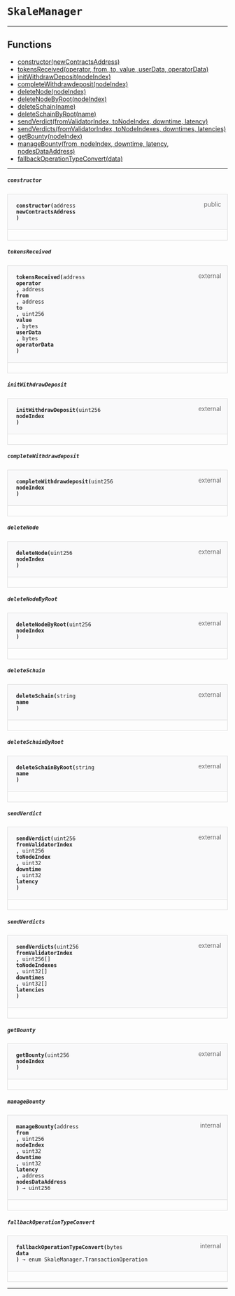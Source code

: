 # `SkaleManager`



--- 


## Functions

- [constructor(newContractsAddress)](#constructor)
- [tokensReceived(operator, from, to, value, userData, operatorData)](#tokensReceived)
- [initWithdrawDeposit(nodeIndex)](#initWithdrawDeposit)
- [completeWithdrawdeposit(nodeIndex)](#completeWithdrawdeposit)
- [deleteNode(nodeIndex)](#deleteNode)
- [deleteNodeByRoot(nodeIndex)](#deleteNodeByRoot)
- [deleteSchain(name)](#deleteSchain)
- [deleteSchainByRoot(name)](#deleteSchainByRoot)
- [sendVerdict(fromValidatorIndex, toNodeIndex, downtime, latency)](#sendVerdict)
- [sendVerdicts(fromValidatorIndex, toNodeIndexes, downtimes, latencies)](#sendVerdicts)
- [getBounty(nodeIndex)](#getBounty)
- [manageBounty(from, nodeIndex, downtime, latency, nodesDataAddress)](#manageBounty)
- [fallbackOperationTypeConvert(data)](#fallbackOperationTypeConvert)

--- 




##### `constructor`

<div class="funcnameconstructor contract-function">
<h4 id="constructor">
<code>constructor(<span class="var-type">address</span>
newContractsAddress
)<span class="var-type"></span></code>
<span class="item">public</span>
</h4>
<div class="description">


</div>
</div>

##### `tokensReceived`

<div class="funcnametokensReceived contract-function">
<h4 id="tokensReceived">
<code>tokensReceived(<span class="var-type">address</span>
operator
, <span class="var-type">address</span>
from
, <span class="var-type">address</span>
to
, <span class="var-type">uint256</span>
value
, <span class="var-type">bytes</span>
userData
, <span class="var-type">bytes</span>
operatorData
)<span class="var-type"></span></code>
<span class="item">external</span>
</h4>
<div class="description">


</div>
</div>

##### `initWithdrawDeposit`

<div class="funcnameinitWithdrawDeposit contract-function">
<h4 id="initWithdrawDeposit">
<code>initWithdrawDeposit(<span class="var-type">uint256</span>
nodeIndex
)<span class="var-type"></span></code>
<span class="item">external</span>
</h4>
<div class="description">


</div>
</div>

##### `completeWithdrawdeposit`

<div class="funcnamecompleteWithdrawdeposit contract-function">
<h4 id="completeWithdrawdeposit">
<code>completeWithdrawdeposit(<span class="var-type">uint256</span>
nodeIndex
)<span class="var-type"></span></code>
<span class="item">external</span>
</h4>
<div class="description">


</div>
</div>

##### `deleteNode`

<div class="funcnamedeleteNode contract-function">
<h4 id="deleteNode">
<code>deleteNode(<span class="var-type">uint256</span>
nodeIndex
)<span class="var-type"></span></code>
<span class="item">external</span>
</h4>
<div class="description">


</div>
</div>

##### `deleteNodeByRoot`

<div class="funcnamedeleteNodeByRoot contract-function">
<h4 id="deleteNodeByRoot">
<code>deleteNodeByRoot(<span class="var-type">uint256</span>
nodeIndex
)<span class="var-type"></span></code>
<span class="item">external</span>
</h4>
<div class="description">


</div>
</div>

##### `deleteSchain`

<div class="funcnamedeleteSchain contract-function">
<h4 id="deleteSchain">
<code>deleteSchain(<span class="var-type">string</span>
name
)<span class="var-type"></span></code>
<span class="item">external</span>
</h4>
<div class="description">


</div>
</div>

##### `deleteSchainByRoot`

<div class="funcnamedeleteSchainByRoot contract-function">
<h4 id="deleteSchainByRoot">
<code>deleteSchainByRoot(<span class="var-type">string</span>
name
)<span class="var-type"></span></code>
<span class="item">external</span>
</h4>
<div class="description">


</div>
</div>

##### `sendVerdict`

<div class="funcnamesendVerdict contract-function">
<h4 id="sendVerdict">
<code>sendVerdict(<span class="var-type">uint256</span>
fromValidatorIndex
, <span class="var-type">uint256</span>
toNodeIndex
, <span class="var-type">uint32</span>
downtime
, <span class="var-type">uint32</span>
latency
)<span class="var-type"></span></code>
<span class="item">external</span>
</h4>
<div class="description">


</div>
</div>

##### `sendVerdicts`

<div class="funcnamesendVerdicts contract-function">
<h4 id="sendVerdicts">
<code>sendVerdicts(<span class="var-type">uint256</span>
fromValidatorIndex
, <span class="var-type">uint256[]</span>
toNodeIndexes
, <span class="var-type">uint32[]</span>
downtimes
, <span class="var-type">uint32[]</span>
latencies
)<span class="var-type"></span></code>
<span class="item">external</span>
</h4>
<div class="description">


</div>
</div>

##### `getBounty`

<div class="funcnamegetBounty contract-function">
<h4 id="getBounty">
<code>getBounty(<span class="var-type">uint256</span>
nodeIndex
)<span class="var-type"></span></code>
<span class="item">external</span>
</h4>
<div class="description">


</div>
</div>

##### `manageBounty`

<div class="funcnamemanageBounty contract-function">
<h4 id="manageBounty">
<code>manageBounty(<span class="var-type">address</span>
from
, <span class="var-type">uint256</span>
nodeIndex
, <span class="var-type">uint32</span>
downtime
, <span class="var-type">uint32</span>
latency
, <span class="var-type">address</span>
nodesDataAddress
)<span class="var-type"> → uint256</span></code>
<span class="item">internal</span>
</h4>
<div class="description">


</div>
</div>

##### `fallbackOperationTypeConvert`

<div class="funcnamefallbackOperationTypeConvert contract-function">
<h4 id="fallbackOperationTypeConvert">
<code>fallbackOperationTypeConvert(<span class="var-type">bytes</span>
data
)<span class="var-type"> → enum SkaleManager.TransactionOperation</span></code>
<span class="item">internal</span>
</h4>
<div class="description">


</div>
</div>

--- 


<style>
    .contract-function {
        border-radius: var(--border-radius);
        border: solid 1px #ddd;
        max-width: 90vw;
        padding: 0;
        margin-top: 1em;
        margin-bottom: 1em;
        word-wrap: break-word;
    }

    .contract-function h4 {
        display: -webkit-box;
        display: -ms-flexbox;
        display: flex;
        -webkit-box-orient: horizontal;
        -webkit-box-direction: normal;
        -ms-flex-direction: row;
        flex-direction: row;
        -webkit-box-pack: justify;
        -ms-flex-pack: justify;
        justify-content: space-between;
        -ms-flex-line-pack: start;
        align-content: flex-start;
        padding: 0;
        margin: 1em;
        margin-bottom: 2em;
        position: relative;
        font-size: inherit;
    }

    .contract-function h4::before {
        content: "";
        display: block;
        position: absolute;
        height: 100%;
        width: 100%;
        -webkit-box-sizing: content-box;
        box-sizing: content-box;
        padding: 1em;
        margin: -1em;
        z-index: -10;
        background-color: #f9f9fa;
        border-bottom: solid 1px #ddd;
    }
    .anchor {
        display: inline-block;
        height: 1em;
        margin-left: -25px;
        opacity: 0;
        position: absolute;
        transition: opacity var(--transition-speed-sm) var(--transition-timing);
    }

    .contract-function h4 code {
        color: inherit;
        background-color: transparent;
        padding: 5px
    }

    .contract-function h4 .item {
        font-weight: 300;
        opacity: .8;
    }

    .contract-function .description{
        margin-left: 20px;
        padding: 5px
    }

    .contract-function .var-type {
         font-weight: 300;
    }
</style>